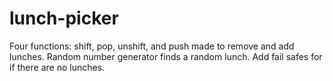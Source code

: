 # lunch-picker
Four functions: shift, pop, unshift, and push made to remove and add lunches. Random number generator finds a random lunch. Add fail safes for if there are no lunches.
